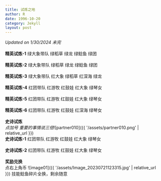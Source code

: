 ```yaml
---
title: 试炼之地
author: R
date: 1996-10-20
category: Jekyll
layout: post
---
```


*Updated on 1/30/2024 未完*<br>
<br>
**精英试炼-1**&nbsp;绿大象带队&nbsp;绿稻草&nbsp;绿龙&nbsp;绿鲶鱼&nbsp;绿团
<br>
<br>
**精英试炼-2**&nbsp;绿大象带队&nbsp;绿稻草&nbsp;绿龙&nbsp;绿鲶鱼&nbsp;绿团
<br>
<br>
**精英试炼-3**&nbsp;绿大象带队&nbsp;红大象&nbsp;绿稻草&nbsp;红深海&nbsp;绿龙
<br>
<br>
**精英试炼-4**&nbsp;红团带队&nbsp;红游牧&nbsp;红鼓娃&nbsp;红大象&nbsp;绿琴女
<br>
<br>
**精英试炼-5**&nbsp;红团带队&nbsp;红游牧&nbsp;红鼓娃&nbsp;红大象&nbsp;绿琴女
<br>
<br>
**精英试炼-6**&nbsp;红团带队&nbsp;红游牧&nbsp;红鼓娃&nbsp;红深海&nbsp;绿琴女
<br>
<br>
**史诗试炼**
<br>
*点加号 重要的事情说三倍*![partner010]({{ '/assets/partner010.png' | relative_url }})
<br>
**史诗试炼-1**&nbsp;红团带队&nbsp;红游牧&nbsp;红鼓娃&nbsp;红大象&nbsp;绿琴女
<br>
<br>
**史诗试炼-2**&nbsp;红团带队&nbsp;红游牧&nbsp;红鼓娃&nbsp;红大象&nbsp;绿琴女
<br>
<br>
**奖励兑换**
<br>
点右上角币 ![image01]({{ '/assets/Image_20230721123315.jpg' | relative_url }})
技能鲶鱼碎片全换，剩余随意